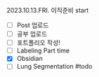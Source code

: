 2023.10.13.FRI. 이직준비 start 

- [ ] Post 업로드
- [ ] 공부 업로드
- [ ] 포트폴리오 작성!  
- [ ] Labeling Part time
- [x] Obsidian
- [ ] Lung Segmentation  #todo
